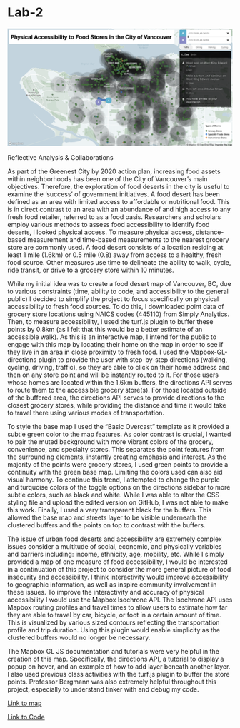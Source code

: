 # Lab-2

![](https://github.com/Rbosca/Lab-2/blob/main/Screen%20Shot%202021-03-22%20at%2010.00.15%20PM.png)

Reflective Analysis & Collaborations

As part of the Greenest City by 2020 action plan, increasing food assets within neighborhoods has been one of the City of Vancouver’s main objectives. Therefore, the exploration of food deserts in the city is useful to examine the ‘success’ of government initiatives. A food desert has been defined as an area with limited access to affordable or nutritional food. This is in direct contrast to an area with an abundance of and high access to any fresh food retailer, referred to as a food oasis. Researchers and scholars employ various methods to assess food accessibility to identify food deserts, I looked physical access. To measure physical access, distance-based measurement and time-based measurements to the nearest grocery store are commonly used. A food desert consists of a location residing at least 1 mile (1.6km) or 0.5 mile (0.8) away from access to a healthy, fresh food source. Other measures use time to delineate the ability to walk, cycle, ride transit, or drive to a grocery store within 10 minutes.

While my initial idea was to create a food desert map of Vancouver, BC, due to various constraints (time, ability to code, and accessibility to the general public) I decided to simplify the project to focus specifically on physical accessibility to fresh food sources. To do this, I downloaded point data of grocery store locations using NAICS codes (445110) from Simply Analytics. Then, to measure accessibility, I used the turf.js plugin to buffer these points by 0.8km (as I felt that this would be a better estimate of an accessible walk). As this is an interactive map, I intend for the public to engage with this map by locating their home on the map in order to see if they live in an area in close proximity to fresh food. I used the Mapbox-GL-directions plugin to provide the user with step-by-step directions (walking, cycling, driving, traffic), so they are able to click on their home address and then on any store point and will be instantly routed to it. For those users whose homes are located within the 1.6km buffers, the directions API serves to route them to the accessible grocery store(s). For those located outside of the buffered area, the directions API serves to provide directions to the closest grocery stores, while providing the distance and time it would take to travel there using various modes of transportation. 

To style the base map I used the “Basic Overcast” template as it provided a subtle green color to the map features. As color contrast is crucial, I wanted to pair the muted background with more vibrant colors of the grocery, convenience, and specialty stores. This separates the point features from the surrounding elements, instantly creating emphasis and interest. As the majority of the points were grocery stores, I used green points to provide a continuity with the green base map. Limiting the colors used can also aid visual harmony. To continue this trend, I attempted to change the purple and turquoise colors of the toggle options on the directions sidebar to more subtle colors, such as black and white. While I was able to alter the CSS styling file and upload the edited version on GitHub, I was not able to make this work. Finally, I used a very transparent black for the buffers. This allowed the base map and streets layer to be visible underneath the clustered buffers and the points on top to contrast with the buffers. 

The issue of urban food deserts and accessibility are extremely complex issues consider a multitude of social, economic, and physically variables and barriers including: income, ethnicity, age, mobility, etc. While I simply provided a map of one measure of food accessibility, I would be interested in a continuation of this project to consider the more general picture of food insecurity and accessibility. I think interactivity would improve accessibility to geographic information, as well as inspire community involvement in these issues. To improve the interactivity and accuracy of physical accessibility I would use the Mapbox Isochrone API. The Isochrone API uses Mapbox routing profiles and travel times to allow users to estimate how far they are able to travel by car, bicycle, or foot in a certain amount of time. This is visualized by various sized contours reflecting the transportation profile and trip duration. Using this plugin would enable simplicity as the clustered buffers would no longer be necessary. 

The Mapbox GL JS documentation and tutorials were very helpful in the creation of this map. Specifically, the directions API, a tutorial to display a popup on hover, and an example of how to add layer beneath another layer. I also used previous class activities with the turf.js plugin to buffer the store points. Professor Bergmann was also extremely helpful throughout this project, especially to understand tinker with and debug my code.

[Link to map](https://Rbosca.github.io/directionstesting.html)

[Link to Code](https://github.com/Rbosca/Lab-2/blob/main/directionstesting.html)
